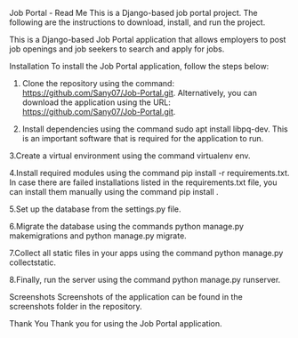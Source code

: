 Job Portal - Read Me
This is a Django-based job portal project. The following are the instructions to download, install, and run the project.

This is a Django-based Job Portal application that allows employers to post job openings and job seekers to search and apply for jobs.

Installation
To install the Job Portal application, follow the steps below:

1. Clone the repository using the command: https://github.com/Sany07/Job-Portal.git. Alternatively, you can download the application using the URL: https://github.com/Sany07/Job-Portal.git.

2. Install dependencies using the command sudo apt install libpq-dev. This is an important software that is required for the application to run.

3.Create a virtual environment using the command virtualenv env.

4.Install required modules using the command pip install -r requirements.txt. In case there are failed installations listed in the requirements.txt file, you can install them manually using the command pip install <module-name>.

5.Set up the database from the settings.py file.

6.Migrate the database using the commands python manage.py makemigrations and python manage.py migrate.

7.Collect all static files in your apps using the command python manage.py collectstatic.

8.Finally, run the server using the command python manage.py runserver.
  
Screenshots
Screenshots of the application can be found in the screenshots folder in the repository.
  
Thank You
Thank you for using the Job Portal application.
